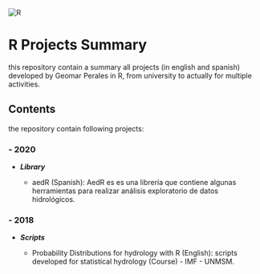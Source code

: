 <img alt="R" src="https://img.shields.io/badge/r-%23276DC3.svg?&style=for-the-badge&logo=r&logoColor=white"/>

# R Projects Summary

this repository contain a summary all projects (in english and spanish) developed by Geomar Perales in R, from university to actually for multiple activities.

## Contents

the repository contain following projects:

### - 2020

- ***Library***

  - aedR (Spanish): AedR es es una librería que contiene algunas herramientas para realizar análisis exploratorio de datos hidrológicos.

### - 2018

- ***Scripts***

  - Probability Distributions for hydrology with R (English): scripts developed for statistical hydrology (Course) - IMF - UNMSM.

